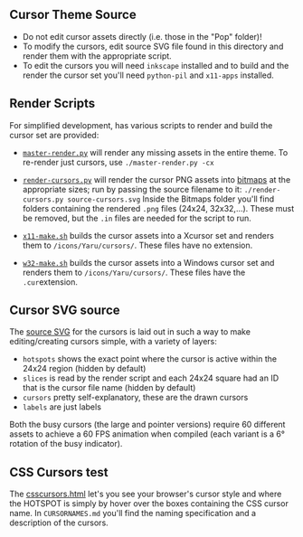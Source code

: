 ## Cursor Theme Source

- Do not edit cursor assets directly (i.e. those in the "Pop" folder)! 
- To modify the cursors, edit source SVG file found in this directory and render them with the appropriate script.
- To edit the cursors you will need `inkscape` installed and to build and the render the cursor set you'll need `python-pil` and `x11-apps` installed.

## Render Scripts

For simplified development, has various scripts to render and build the cursor set are provided:

 - [`master-render.py`](../../master-render.py) will render any missing assets in the entire theme. To re-render just cursors, use `./master-render.py -cx`

 - [`render-cursors.py`](./render-cursors.py) will render the cursor PNG assets into [bitmaps](./bitmaps) at the appropriate sizes; run by passing the source filename to it: `./render-cursors.py source-cursors.svg`
Inside the Bitmaps folder you'll find folders containing the rendered `.png` files (24x24, 32x32,...). These must be removed, but the `.in` files are needed for the script to run. 

 - [`x11-make.sh`](./x11-make.sh) builds the cursor assets into a Xcursor set and renders them to `/icons/Yaru/cursors/`. These files have no extension.
 
 - [`w32-make.sh`](./w32-make.sh) builds the cursor assets into a Windows cursor set and renders them to `/icons/Yaru/cursors/`. These files have the `.cur`extension.

## Cursor SVG source

The [source SVG](./source-cursors.svg) for the cursors is laid out in such a way to make editing/creating cursors simple, with a variety of layers:

 - `hotspots` shows the exact point where the cursor is active within the 24x24 region (hidden by default)
 - `slices` is read by the render script and each 24x24 square had an ID that is the cursor file name (hidden by default)
 - `cursors` pretty self-explanatory, these are the drawn cursors
 - `labels` are just labels

Both the busy cursors (the large and pointer versions) require 60 different assets to achieve a 60 FPS animation when compiled (each variant is a 6&deg; rotation of the busy indicator).

## CSS Cursors test

The [csscursors.html](./csscursors.html) let's you see your browser's cursor style and where the HOTSPOT is simply by hover over the boxes containing the CSS cursor name. In `CURSORNAMES.md` you'll find the naming specification and a description of the cursors.
